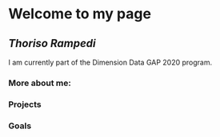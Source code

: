 # Welcome to my page
## *Thoriso Rampedi*



 
I am currently part of the Dimension Data GAP 2020 program. 

 

### More about me:

 

 
 

### Projects

 

 
 
### Goals

 

 
